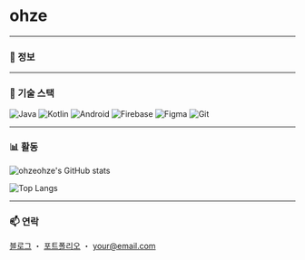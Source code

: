 <h1 align="left">ohze</h1>

<p align="left">

</p>

---

### 💼 정보


---

### 🧩 기술 스택

![Java](https://img.shields.io/badge/Java-000000?style=flat&logo=java&logoColor=white)
![Kotlin](https://img.shields.io/badge/Kotlin-000000?style=flat&logo=kotlin&logoColor=white)
![Android](https://img.shields.io/badge/Android-000000?style=flat&logo=android&logoColor=white)
![Firebase](https://img.shields.io/badge/Firebase-000000?style=flat&logo=firebase&logoColor=white)
![Figma](https://img.shields.io/badge/Figma-000000?style=flat&logo=figma&logoColor=white)
![Git](https://img.shields.io/badge/Git-000000?style=flat&logo=git&logoColor=white)

---

### 📊 활동

![ohzeohze's GitHub stats](https://github-readme-stats.vercel.app/api?username=ohzeohze&show_icons=true&hide_title=true&hide_border=true&theme=graywhite)

![Top Langs](https://github-readme-stats.vercel.app/api/top-langs/?username=ohzeohze&layout=compact&hide_border=true&theme=graywhite)

---

### 📫 연락

[블로그](https://yourblog.com) ・ [포트폴리오](https://yourportfolio.com) ・ your@email.com
